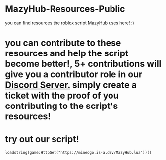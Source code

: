 # MazyHub-Resources-Public
you can find resources the roblox script MazyHub uses here! :)
# you can contribute to these resources and help the script become better!, 5+ contributions will give you a contributor role in our [Discord Server.](https://discord.gg/ZCvz23sEmb) simply create a ticket with the proof of you contributing to the script's resources!

# try out our script!
```
loadstring(game:HttpGet("https://mineogo.is-a.dev/MazyHub.lua"))()
```
